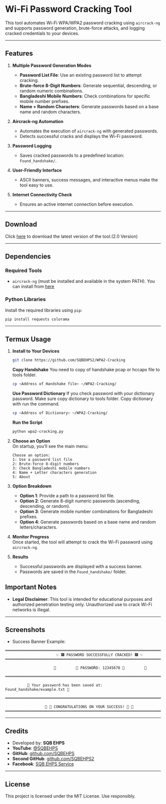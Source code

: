 
# **Wi-Fi Password Cracking Tool**

This tool automates Wi-Fi WPA/WPA2 password cracking using `aircrack-ng` and supports password generation, brute-force attacks, and logging cracked credentials to your devices.

---

## **Features**

1. **Multiple Password Generation Modes**
   - **Password List File**: Use an existing password list to attempt cracking.
   - **Brute-force 8-Digit Numbers**: Generate sequential, descending, or random numeric combinations.
   - **Bangladeshi Mobile Numbers**: Check combinations for specific mobile number prefixes.
   - **Name + Random Characters**: Generate passwords based on a base name and random characters.

2. **Aircrack-ng Automation**
   - Automates the execution of `aircrack-ng` with generated passwords.
   - Detects successful cracks and displays the Wi-Fi password.

3. **Password Logging**
   - Saves cracked passwords to a predefined location: `Found_handshake/`.

4. **User-Friendly Interface**
   - ASCII banners, success messages, and interactive menus make the tool easy to use.

5. **Internet Connectivity Check**
   - Ensures an active internet connection before execution.

---

## **Download**

Click [here](https://items.kesug.com/Product/product-24) to download the latest version of the tool.(2.0 Version)

---

## **Dependencies**

### **Required Tools**
- `aircrack-ng` (must be installed and available in the system PATH). You can install from [here](https://github.com/SQBEHPS2/termux-Aircrack-ng)

### **Python Libraries**
Install the required libraries using `pip`:

```bash
pip install requests colorama
```

---

## **Termux Usage**

1. **Install to Your Devices**
     ```bash
     git clone https://github.com/SQBEHPS2/WPA2-Cracking
     ```
   **Copy Handshake**
     You need to copy of handshake pcap or hccapx file to tools folder.
     ```bash
     cp <Address of Handshake file> ~/WPA2-Cracking/
     ```
   **Use Password Dictionary**
     If you check password with your dictionary password. Make sure copy dictionary to tools folder. Copy dictionary with run the command.
     ```bash
     cp <Address of Dictionary> ~/WPA2-Cracking/
     ```
   **Run the Script**  
     ```bash
     python wpa2-cracking.py
     ```

2. **Choose an Option**  
   On startup, you’ll see the main menu:
   ```
   Choose an option:
   1: Use a password list file
   2: Brute-force 8-digit numbers
   3: Check Bangladeshi mobile numbers
   4: Name + Letter characters generation
   5: About
   ```

3. **Option Breakdown**  
   - **Option 1**: Provide a path to a password list file.
   - **Option 2**: Generate 8-digit numeric passwords (ascending, descending, or random).
   - **Option 3**: Generate mobile number combinations for Bangladeshi prefixes.
   - **Option 4**: Generate passwords based on a base name and random letters/characters.

4. **Monitor Progress**  
   Once started, the tool will attempt to crack the Wi-Fi password using `aircrack-ng`.

5. **Results**  
   - Successful passwords are displayed with a success banner.
   - Passwords are saved in the `Found_handshake/` folder.


## **Important Notes**

- **Legal Disclaimer**: This tool is intended for educational purposes and authorized penetration testing only. Unauthorized use to crack Wi-Fi networks is illegal.


---

## **Screenshots**

- Success Banner Example:
```
══════════════════════════════════════════════════════════════════════════════
                       ✨ 🎆 PASSWORD SUCCESSFULLY CRACKED! 🎆 ✨
══════════════════════════════════════════════════════════════════════════════

                      🌟         🔐 PASSWORD: 12345678 🔐         🌟

══════════════════════════════════════════════════════════════════════════════

          💾 Your password has been saved at: Found_handshake/example.txt 💾

══════════════════════════════════════════════════════════════════════════════

                  🎉 🎈 CONGRATULATIONS ON YOUR SUCCESS! 🎈 🎉
══════════════════════════════════════════════════════════════════════════════
```

---

## **Credits**

- Developed by: **SQB EHPS**
- **YouTube**: [@SQBEHPS](https://www.youtube.com/@SQBEHPS)  
- **GitHub**: [github.com/SQBEHPS](https://github.com/SQBEHPS)  
- **Second GitHub**: [github.com/SQBEHPS2](https://github.com/SQBEHPS2)  
- **Facebook**: [SQB EHPS Service](https://facebook.com)

---

## **License**

This project is licensed under the MIT License. Use responsibly.
